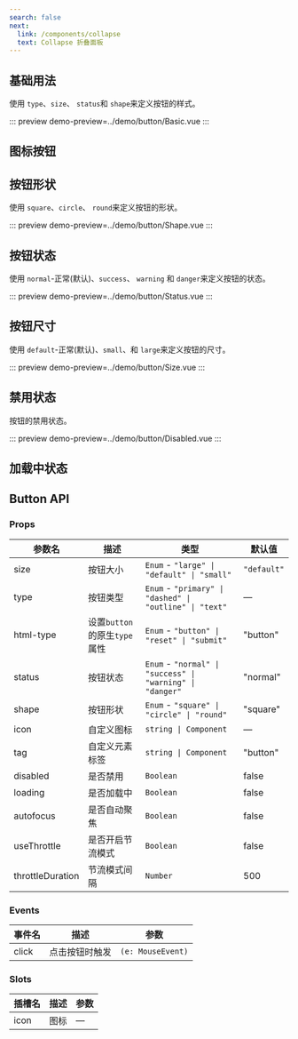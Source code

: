 ```yaml
---
search: false
next:
  link: /components/collapse
  text: Collapse 折叠面板
---
```


## 基础用法
使用 `type`、`size`、 `status`和 `shape`来定义按钮的样式。

::: preview
demo-preview=../demo/button/Basic.vue
:::

## 图标按钮

## 按钮形状
使用 `square`、`circle`、 `round`来定义按钮的形状。

::: preview
demo-preview=../demo/button/Shape.vue
:::

## 按钮状态
使用 `normal`-正常(默认)、`success`、 `warning` 和 `danger`来定义按钮的状态。

::: preview
demo-preview=../demo/button/Status.vue
:::

## 按钮尺寸
使用 `default`-正常(默认)、`small`、和 `large`来定义按钮的尺寸。

::: preview
demo-preview=../demo/button/Size.vue
:::

## 禁用状态
按钮的禁用状态。

::: preview
demo-preview=../demo/button/Disabled.vue
:::

## 加载中状态

## Button API

### Props

| 参数名  | 描述     | 类型       | 默认值   |
| ------ | -------- | ---------- | ------- |
| size   | 按钮大小  | `Enum` - `"large" \| "default" \| "small"` | `"default"` |
| type   | 按钮类型  | `Enum` - `"primary" \| "dashed" \| "outline" \| "text"` | — |
| html-type   | 设置`button`的原生`type`属性  | `Enum` - `"button" \| "reset" \| "submit"` | "button" |
| status   | 按钮状态  | `Enum` - `"normal" \| "success" \| "warning" \| "danger"` | "normal" |
| shape   | 按钮形状  | `Enum` - `"square" \| "circle" \| "round"` | "square" |
| icon   | 自定义图标  | `string \| Component` | — |
| tag   | 自定义元素标签  | `string \| Component` | "button" |
| disabled   | 是否禁用  | `Boolean` | false |
| loading   | 是否加载中  | `Boolean` | false |
| autofocus   | 是否自动聚焦  | `Boolean` | false |
| useThrottle   | 是否开启节流模式  | `Boolean` | false |
| throttleDuration   | 节流模式间隔  | `Number` | 500 |

### Events
| 事件名  | 描述      | 参数   |
| ------ | -------- | ------- |
| click   | 点击按钮时触发  | `(e: MouseEvent)` |
### Slots
| 插槽名  | 描述      | 参数   |
| ------ | -------- | ------- |
| icon   | 图标  | — |
